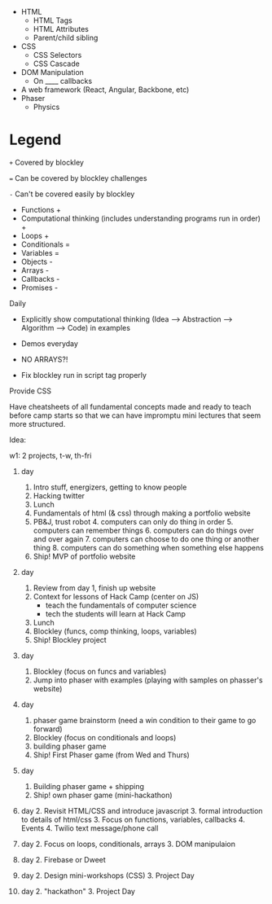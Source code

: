 * HTML
    * HTML Tags
    * HTML Attributes
    * Parent/child sibling
* CSS
    * CSS Selectors
    * CSS Cascade
* DOM Manipulation
    * On ____ callbacks
* A web framework (React, Angular, Backbone, etc)
* Phaser
    * Physics

Legend
===

`+` Covered by blockley

`=` Can be covered by blockley challenges

`-` Can't be covered easily by blockley

* Functions +
* Computational thinking (includes understanding programs run in order) +
* Loops +
* Conditionals =
* Variables =
* Objects -
* Arrays -
* Callbacks -
* Promises -

Daily
- Explicitly show computational thinking (Idea --> Abstraction --> Algorithm --> Code) in examples
- Demos everyday

-  NO ARRAYS?!
-  Fix blockley run in script tag properly

Provide CSS

Have cheatsheets of all fundamental concepts made and ready to teach before camp starts so that we can have impromptu mini lectures that seem more structured.

Idea:

w1: 2 projects, t-w, th-fri

1. day
	1. Intro stuff, energizers, getting to know people
	1. Hacking twitter
	2. Lunch
	2. Fundamentals of html (& css) through making a portfolio website
	3. PB&J, trust robot
		4. computers can only do thing in order
		5. computers can remember things
		6. computers can do things over and over again
		7. computers can choose to do one thing or another thing
		8. computers can do something when something else happens
	4. Ship! MVP of portfolio website
1. day
	1. Review from day 1, finish up website
	2. Context for lessons of Hack Camp (center on JS)
		* teach the fundamentals of computer science
		* tech the students will learn at Hack Camp
	1. Lunch
	1. Blockley (funcs, comp thinking, loops, variables)
	2. Ship! Blockley project
1. day
	1. Blockley (focus on funcs and variables)
	2. Jump into phaser with examples (playing with samples on phasser's website)
1. day
	1. phaser game brainstorm (need a win condition to their game to go forward)
	2. Blockley (focus on conditionals and loops)
	2. building phaser game
	3. Ship! First Phaser game (from Wed and Thurs)
1.	day
	1. Building phaser game + shipping
	2. Ship! own phaser game (mini-hackathon)

1. day
	2. 	Revisit HTML/CSS and introduce javascript
		3. 	formal introduction to details of html/css
	3. Focus on functions, variables, callbacks
	4. Events
	4. Twilio text message/phone call

1. day
	2. Focus on loops, conditionals, arrays
	3. 	DOM manipulaion

1. day
	2.  Firebase or Dweet

1. day
	2. Design mini-workshops (CSS)
	3. Project Day

1. day
	2.  "hackathon"
	3. Project Day
